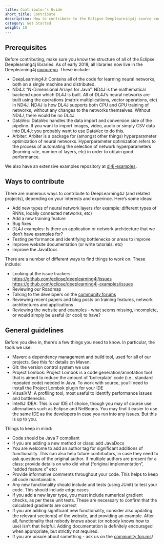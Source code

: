 ```yaml
---
title: Contributor's Guide
short_title: Contribute
description: How to contribute to the Eclipse Deeplearning4j source code.
category: Get Started
weight: 10
---
```


## Prerequisites

Before contributing, make sure you know the structure of all of the Eclipse Deeplearning4j libraries. As of early 2018, all libraries now live in the Deeplearning4j [monorepo](https://github.com/eclipse/deeplearning4j). These include:

- DeepLearning4J: Contains all of the code for learning neural networks, both on a single machine and distributed.
- ND4J: “N-Dimensional Arrays for Java”. ND4J is the mathematical backend upon which DL4J is built. All of DL4J’s neural networks are built using the operations (matrix multiplications, vector operations, etc) in ND4J. ND4J is how DL4J supports both CPU and GPU training of networks, without any changes to the networks themselves. Without ND4J, there would be no DL4J.
- DataVec: DataVec handles the data import and conversion side of the pipeline. If you want to import images, video, audio or simply CSV data into DL4J: you probably want to use DataVec to do this.
- Arbiter: Arbiter is a package for (amongst other things) hyperparameter optimization of neural networks. Hyperparameter optimization refers to the process of automating the selection of network hyperparameters (learning rate, number of layers, etc) in order to obtain good performance.

We also have an extensive examples repository at [dl4j-examples](https://github.com/eclipse/deeplearning4j-examples).


## Ways to contribute

There are numerous ways to contribute to DeepLearning4J (and related projects), depending on your interests and experince. Here’s some ideas:

- Add new types of neural network layers (for example: different types of RNNs, locally connected networks, etc)
- Add a new training feature
- Bug fixes
- DL4J examples: Is there an application or network architecture that we don’t have examples for?
- Testing performance and identifying bottlenecks or areas to improve
- Improve website documentation (or write tutorials, etc)
- Improve the JavaDocs


There are a number of different ways to find things to work on. These include:

- Looking at the issue trackers:
https://github.com/eclipse/deeplearning4j/issues
https://github.com/eclipse/deeplearning4j-examples/issues
- Reviewing our Roadmap
- Talking to the developers on the [community forums](https://community.konduit.ai/)
- Reviewing recent papers and blog posts on training features, network architectures and applications
- Reviewing the website and examples - what seems missing, incomplete, or would simply be useful (or cool) to have?

## General guidelines

Before you dive in, there’s a few things you need to know. In particular, the tools we use:

- Maven: a dependency management and build tool, used for all of our projects. See this for details on Maven.
- Git: the version control system we use
- Project Lombok: Project Lombok is a code generation/annotation tool that is aimed to reduce the amount of ‘boilerplate’ code (i.e., standard repeated code) needed in Java. To work with source, you’ll need to install the Project Lombok plugin for your IDE
- VisualVM: A profiling tool, most useful to identify performance issues and bottlenecks.
- IntelliJ IDEA: This is our IDE of choice, though you may of course use alternatives such as Eclipse and NetBeans. You may find it easier to use the same IDE as the developers in case you run into any issues. But this is up to you.

Things to keep in mind:

- Code should be Java 7 compliant
- If you are adding a new method or class: add JavaDocs
- You are welcome to add an author tag for significant additions of functionality. This can also help future contributors, in case they need to ask questions of the original author. If multiple authors are present for a class: provide details on who did what (“original implementation”, “added feature x” etc)
- Provide informative comments throughout your code. This helps to keep all code maintainable.
- Any new functionality should include unit tests (using JUnit) to test your code. This should include edge cases.
- If you add a new layer type, you must include numerical gradient checks, as per these unit tests. These are necessary to confirm that the calculated gradients are correct
- If you are adding significant new functionality, consider also updating the relevant section(s) of the website, and providing an example. After all, functionality that nobody knows about (or nobody knows how to use) isn’t that helpful. Adding documentation is definitely encouraged when appropriate, but strictly not required.
- If you are unsure about something - ask us on the [community forums](https://community.konduit.ai/)!